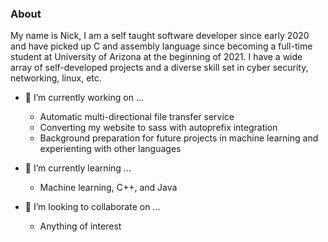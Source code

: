 ### About
My name is Nick, I am a self taught software developer since early 2020 and have picked up C and assembly language since becoming a full-time student at University of Arizona at the beginning of 2021. I have a wide array of self-developed projects and a diverse skill set in cyber security, networking, linux, etc.

- 🔭 I’m currently working on ...
  * Automatic multi-directional file transfer service
  * Converting my website to sass with autoprefix integration
  * Background preparation for future projects in machine learning and experienting with other languages

- 🌱 I’m currently learning ...
  * Machine learning, C++, and Java

- 👯 I’m looking to collaborate on ...
  * Anything of interest
